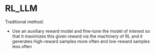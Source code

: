 # RL_LLM

Traditional method:
- Use an auxiliary reward model and fine-tune the model of interest so that it maximizes this given reward via the machinery of RL and it generates high-reward samples more often and low-reward samples less often
